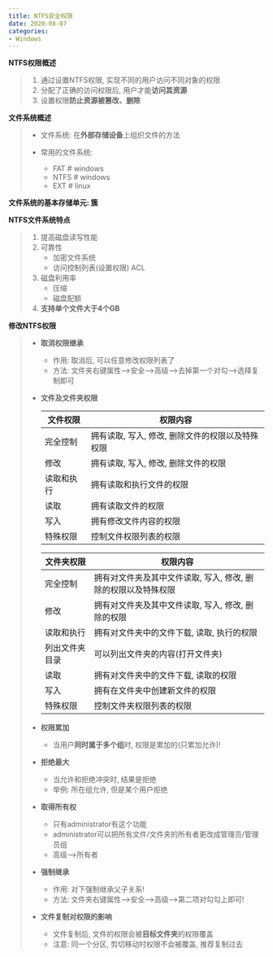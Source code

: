 ```yaml
---
title: NTFS安全权限
date: 2020-08-07
categories:
- Windows
---
```

**NTFS权限概述**

> 1. 通过设置NTFS权限, 实现不同的用户访问不同对象的权限
> 2. 分配了正确的访问权限后, 用户才能**访问其资源**
> 3. 设置权限**防止资源被篡改、删除**

**文件系统概述**

> * 文件系统: 在**外部存储设备**上组织文件的方法
>
> * 常用的文件系统:
>   * FAT   # windows
>   * NTFS  # windows
>   * EXT   # linux

**文件系统的基本存储单元: 簇**

**NTFS文件系统特点**

> 1. 提高磁盘读写性能
> 2. 可靠性
>    * 加密文件系统
>    * 访问控制列表(设置权限)  ACL
> 3. 磁盘利用率
>    * 压缩
>    * 磁盘配额
> 4. **支持单个文件大于4个GB**

**修改NTFS权限**

> * **取消权限继承**
>   
>   * 作用: 取消后, 可以任意修改权限列表了
>   * 方法: 文件夹右键属性-->安全-->高级-->去掉第一个对勾-->选择复制即可
>   
> * **文件及文件夹权限**
>
>   | 文件权限   | 权限内容                                         |
>   | ---------- | ------------------------------------------------ |
>   | 完全控制   | 拥有读取, 写入, 修改, 删除文件的权限以及特殊权限 |
>   | 修改       | 拥有读取, 写入, 修改, 删除文件的权限             |
>   | 读取和执行 | 拥有读取和执行文件的权限                         |
>   | 读取       | 拥有读取文件的权限                               |
>   | 写入       | 拥有修改文件内容的权限                           |
>   | 特殊权限   | 控制文件权限列表的权限                           |
>
>   | 文件夹权限     | 权限内容                                                     |
>   | -------------- | ------------------------------------------------------------ |
>   | 完全控制       | 拥有对文件夹及其中文件读取, 写入, 修改, 删除的权限以及特殊权限 |
>   | 修改           | 拥有对文件夹及其中文件读取, 写入, 修改, 删除的权限           |
>   | 读取和执行     | 拥有对文件夹中的文件下载, 读取, 执行的权限                   |
>   | 列出文件夹目录 | 可以列出文件夹的内容(打开文件夹)                             |
>   | 读取           | 拥有对文件夹中的文件下载, 读取的权限                         |
>   | 写入           | 拥有在文件夹中创建新文件的权限                               |
>   | 特殊权限       | 控制文件夹权限列表的权限                                     |
>
> * **权限累加**
>
>   * 当用户**同时属于多个组**时, 权限是累加的(只累加允许)!
>
> * **拒绝最大**
>
>   * 当允许和拒绝冲突时, 结果是拒绝
>   * 举例:  所在组允许, 但是某个用户拒绝
>
> * **取得所有权**
>
>   * 只有administrator有这个功能
>   * administrator可以把所有文件/文件夹的所有者更改成管理员/管理员组
>   * 高级-->所有者
>
> * **强制继承**
>
>   * 作用: 对下强制继承父子关系!
>   * 方法: 文件夹右键属性-->安全-->高级-->第二项对勾勾上即可!
>
> * **文件复制对权限的影响**
>
>   * 文件复制后, 文件的权限会被**目标文件夹**的权限覆盖
>   * 注意: 同一个分区, 剪切移动时权限不会被覆盖, 推荐复制过去

